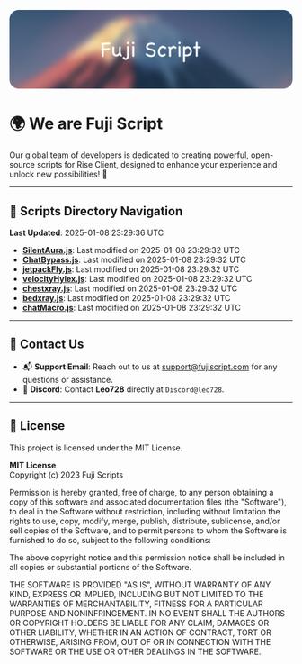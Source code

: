 ![Banner](.github/b.webp)

# 🌍 **We are Fuji Script**

Our global team of developers is dedicated to creating powerful, open-source scripts for Rise Client, designed to enhance your experience and unlock new possibilities! 🌟

---
<!-- SCRIPTS_NAVIGATION_START -->
## 📂 **Scripts Directory Navigation**

**Last Updated**: 2025-01-08 23:29:36 UTC

- **[SilentAura.js](scripts/SilentAura.js)**: Last modified on 2025-01-08 23:29:32 UTC
- **[ChatBypass.js](scripts/ChatBypass.js)**: Last modified on 2025-01-08 23:29:32 UTC
- **[jetpackFly.js](scripts/jetpackFly.js)**: Last modified on 2025-01-08 23:29:32 UTC
- **[velocityHylex.js](scripts/velocityHylex.js)**: Last modified on 2025-01-08 23:29:32 UTC
- **[chestxray.js](scripts/chestxray.js)**: Last modified on 2025-01-08 23:29:32 UTC
- **[bedxray.js](scripts/bedxray.js)**: Last modified on 2025-01-08 23:29:32 UTC
- **[chatMacro.js](scripts/chatMacro.js)**: Last modified on 2025-01-08 23:29:32 UTC

<!-- SCRIPTS_NAVIGATION_END -->

---

## 💬 **Contact Us**  
- 📬 **Support Email**: Reach out to us at [support@fujiscript.com](mailto:support@fujiscript.com) for any questions or assistance.  
- 💬 **Discord**: Contact **Leo728** directly at `Discord@leo728`.

---

## 📜 **License**

This project is licensed under the MIT License.  

**MIT License**  
Copyright (c) 2023 Fuji Scripts  

Permission is hereby granted, free of charge, to any person obtaining a copy of this software and associated documentation files (the "Software"), to deal in the Software without restriction, including without limitation the rights to use, copy, modify, merge, publish, distribute, sublicense, and/or sell copies of the Software, and to permit persons to whom the Software is furnished to do so, subject to the following conditions:  

The above copyright notice and this permission notice shall be included in all copies or substantial portions of the Software.  

THE SOFTWARE IS PROVIDED "AS IS", WITHOUT WARRANTY OF ANY KIND, EXPRESS OR IMPLIED, INCLUDING BUT NOT LIMITED TO THE WARRANTIES OF MERCHANTABILITY, FITNESS FOR A PARTICULAR PURPOSE AND NONINFRINGEMENT. IN NO EVENT SHALL THE AUTHORS OR COPYRIGHT HOLDERS BE LIABLE FOR ANY CLAIM, DAMAGES OR OTHER LIABILITY, WHETHER IN AN ACTION OF CONTRACT, TORT OR OTHERWISE, ARISING FROM, OUT OF OR IN CONNECTION WITH THE SOFTWARE OR THE USE OR OTHER DEALINGS IN THE SOFTWARE.  
